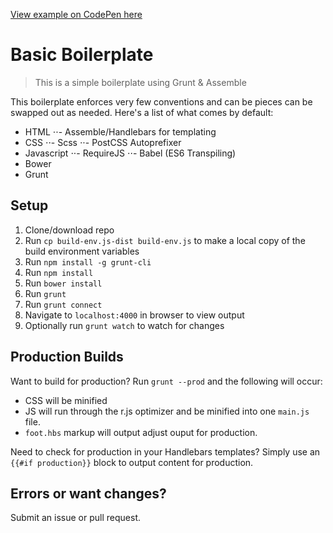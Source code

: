 [View example on CodePen here](http://codepen.io/ventinus/pen/avLyBQ)

# Basic Boilerplate

> This is a simple boilerplate using Grunt & Assemble

This boilerplate enforces very few conventions and can be pieces can be swapped out as needed. Here's a list of what comes by default:

- HTML
⋅⋅- Assemble/Handlebars for templating
- CSS
⋅⋅- Scss
⋅⋅- PostCSS Autoprefixer
- Javascript
⋅⋅- RequireJS
⋅⋅- Babel (ES6 Transpiling)
- Bower
- Grunt


## Setup

1. Clone/download repo
2. Run `cp build-env.js-dist build-env.js` to make a local copy of the build environment variables
3. Run `npm install -g grunt-cli`
4. Run `npm install`
5. Run `bower install`
6. Run `grunt`
7. Run `grunt connect`
8. Navigate to `localhost:4000` in browser to view output
9. Optionally run `grunt watch` to watch for changes


## Production Builds
Want to build for production? Run `grunt --prod` and the following will occur:
- CSS will be minified
- JS will run through the r.js optimizer and be minified into one `main.js` file.
- `foot.hbs` markup will output adjust ouput for production.

Need to check for production in your Handlebars templates? Simply use an `{{#if production}}` block to output content for production.


## Errors or want changes?

Submit an issue or pull request. 
